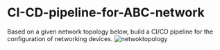 # CI-CD-pipeline-for-ABC-network
Based on a given network topology below, build a CI/CD pipeline for the configuration of networking devices.
![netwoktopology](https://github.com/markkihara/CI-CD-pipeline-for-ABC-network/assets/66730464/06d364ea-64f2-4e78-88da-63cfa47a00dc)
